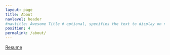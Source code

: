 ```yaml
---
layout: page
title: About
navlevel: header
#navtitle: Awesome Title # optional, specifies the text to display on navigation item
position: 4
permalink: /about/
---
```



[Resume](https://github.com/zeyap/zeyap.github.io/raw/master/resume.pdf)

